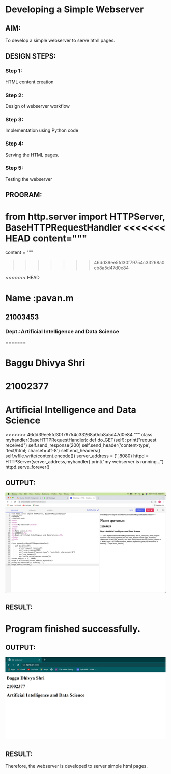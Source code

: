 # Developing a Simple Webserver
## AIM:

To develop a simple webserver to serve html pages.
## DESIGN STEPS:
### Step 1:

HTML content creation
### Step 2:

Design of webserver workflow
### Step 3:

Implementation using Python code
### Step 4:

Serving the HTML pages.
### Step 5:

Testing the webserver
## PROGRAM:
from http.server import HTTPServer, BaseHTTPRequestHandler
<<<<<<< HEAD
content="""
=======
content = """
>>>>>>> 46dd39ee5fd30f79754c33268a0cb8a5d47d0e84
<!DOCTYPE html>
<html>
<head>
<title>My webserver</title>
</head>
<body>
<<<<<<< HEAD
<h1>Name :pavan.m</h1>
<h2>21003453</h2>
<h3>Dept.:Artificial Intelligence and Data Science</h3>
=======
<h1>Baggu Dhivya Shri</h1>
<h1>21002377</h1>
<h1>Artificial Intelligence and Data Science</h1>
>>>>>>> 46dd39ee5fd30f79754c33268a0cb8a5d47d0e84
</body>
</html>
"""
class myhandler(BaseHTTPRequestHandler):
    def do_GET(self):
        print("request received")
        self.send_response(200)
        self.send_header('content-type', 'text/html; charset=utf-8')
        self.end_headers()
        self.wfile.write(content.encode())
server_address = ('',8080)
httpd = HTTPServer(server_address,myhandler)
print("my webserver is running...")
httpd.serve_forever()

## OUTPUT:
![output](./Pavanwebserver.jpeg)
## RESULT:
Program finished successfully.  
=======

## OUTPUT:
![name](./Output.png)
## RESULT:
Therefore, the webserver is developed to server simple html pages.
